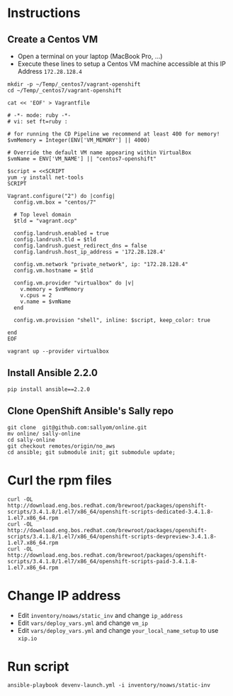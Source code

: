 # Instructions

## Create a Centos VM

- Open a terminal on your laptop (MacBook Pro, ...) 
- Execute these lines to setup a Centos VM machine accessible at this IP Address `172.28.128.4`

```
mkdir -p ~/Temp/_centos7/vagrant-openshift
cd ~/Temp/_centos7/vagrant-openshift

cat << 'EOF' > Vagrantfile 

# -*- mode: ruby -*-
# vi: set ft=ruby :

# for running the CD Pipeline we recommend at least 400 for memory!
$vmMemory = Integer(ENV['VM_MEMORY'] || 4000)

# Override the default VM name appearing within VirtualBox
$vmName = ENV['VM_NAME'] || "centos7-openshift"

$script = <<SCRIPT
yum -y install net-tools
SCRIPT

Vagrant.configure("2") do |config|
  config.vm.box = "centos/7"
  
  # Top level domain
  $tld = "vagrant.ocp"

  config.landrush.enabled = true
  config.landrush.tld = $tld
  config.landrush.guest_redirect_dns = false
  config.landrush.host_ip_address = '172.28.128.4'

  config.vm.network "private_network", ip: "172.28.128.4"
  config.vm.hostname = $tld
  
  config.vm.provider "virtualbox" do |v|
    v.memory = $vmMemory
    v.cpus = 2
    v.name = $vmName
  end

  config.vm.provision "shell", inline: $script, keep_color: true

end
EOF

vagrant up --provider virtualbox
```

## Install Ansible 2.2.0
```
pip install ansible==2.2.0
```

## Clone OpenShift Ansible's Sally repo

```
git clone  git@github.com:sallyom/online.git
mv online/ sally-online
cd sally-online
git checkout remotes/origin/no_aws
cd ansible; git submodule init; git submodule update;
```


# Curl the rpm files
```
curl -OL http://download.eng.bos.redhat.com/brewroot/packages/openshift-scripts/3.4.1.8/1.el7/x86_64/openshift-scripts-dedicated-3.4.1.8-1.el7.x86_64.rpm
curl -OL http://download.eng.bos.redhat.com/brewroot/packages/openshift-scripts/3.4.1.8/1.el7/x86_64/openshift-scripts-devpreview-3.4.1.8-1.el7.x86_64.rpm
curl -OL http://download.eng.bos.redhat.com/brewroot/packages/openshift-scripts/3.4.1.8/1.el7/x86_64/openshift-scripts-paid-3.4.1.8-1.el7.x86_64.rpm
```
# Change IP address

- Edit `inventory/noaws/static_inv` and change `ip_address`
- Edit `vars/deploy_vars.yml` and change `vm_ip`
- Edit `vars/deploy_vars.yml` and change `your_local_name_setup` to use `xip.io`

# Run script
```
ansible-playbook devenv-launch.yml -i inventory/noaws/static-inv        
```